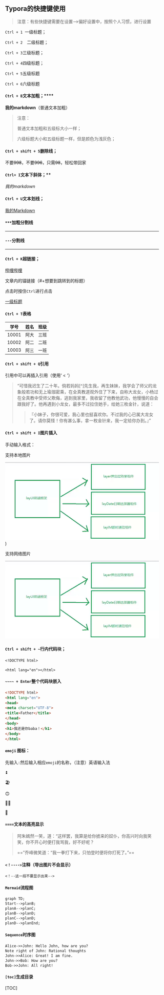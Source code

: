 ## Typora的快捷键使用

> 注意：有些快捷键需要在设置-->偏好设置中，按照个人习惯，进行设置



`Ctrl + 1 `一级标题；

`Ctrl + 2  `二级标题；

`Ctrl + 3`三级标题；

`Ctrl + 4`四级标题；

`Ctrl + 5`五级标题

`Ctrl + 6`六级标题



#### `Ctrl + B`文本加粗；****

**我的markdown**（普通文本加粗）

> 注意：
>
> 普通文本加粗和五级标大小一样；
>
> 六级标题大小和五级标题一样，但是颜色为浅灰色；



#### `Ctrl + shift + 5`删除线；

不要~~998~~，不要~~996~~，只需~~98~~，轻松带回家



#### `Ctrl+ I`文本下斜体；**

*我的markdown*



#### `Ctrl + U`文本划线；<u></u>

<u>我的Markdown</u>



#### `***`加粗分割线

****

#### `---`分割线

---



#### `Ctrl + K`超链接；

[哔哩哔哩](www.bilibili.com)

文章内的锚链接（#+想要到跳转到的标题）

点击时按住`Ctrl`进行点击

[一级标题](#我的Markdown)



#### `Ctrl + T`表格

| 学号  | 姓名 | 班级 |
| :---: | :--: | :--: |
| 10001 | 阿大 | 三班 |
| 10002 | 阿二 | 二班 |
| 10003 | 阿三 | 一班 |



#### `Ctrl + shift + Q`引用

引用中可以再插入引用（使用‘ < ’）

> “可惜我迟生了二十年。倘若妈妈[^]先生我，再生妹妹，我学会了师父的龙象般若功和无上瑜珈密乘，在全真教道观外住了下来，自称大龙女，小杨过在全真教中受师父欺侮，逃到我家里，我收留了他教他武功，他慢慢的自会跟我好了。他再遇到小龙女，最多不过拉住她手，给她三枚金针，说道：
>
> >『小妹子，你很可爱，我心里也挺喜欢你。不过我的心已属大龙女了。请你莫怪！你有甚么事，拿一枚金针来，我一定给你办到。』”



#### `Ctrl + shift + I`图片插入



手动输入格式：![]()



支持本地图片

![layUI](https://raw.githubusercontent.com/1004032560/Typora/master/image/layUI组件.png) )

支持网络图片

![layUI](https://raw.githubusercontent.com/1004032560/Typora/master/image/layUI组件.png)



#### `Ctrl + shift + ~`行内代码块；

`<!DOCTYPE html>`

`<html lang="en"></html>`



#### `~~~~ + Enter`整个代码块嵌入

```HTML
<!DOCTYPE html>
<html lang="en">
<head>
<meta charset="UTF-8">
<title>Father</title>
</head>
<body>
<h1>我还是你baba！</h1>
</body>
</html>
```



#### `emoji` 图标：

先输入`:`然后输入相应`emoji`的名称，（注意）英语输入法

:arrow_double_up:

:beach_umbrella:

:upside_down_face:

:man_scientist:

:school:



#### `====`文本的高亮显示

> 阿朱嫣然一笑，道：“这样罢，我算是给你掳来的奴仆，你高兴时向我笑笑，你不开心时便打我骂我，好不好呢？
>
> ==”乔峰微笑道：“我一拳打下来，只怕登时便将你打死了。”==



#### `<！---->`注释（导出图片不会显示）

`<！--这一段不要显示出来-->`



#### `Mermaid`流程图

```mermaid
graph TD;
Start-->planB;
planA-->planC;
planB-->planD;
planC-->planD;
planD-->planEnd;
```





#### `Sequence`时序图

```sequence
Alice->>John: Hello John, how are you?
Note right of John: Rational thoughts
John->>Alice: Great! I am fine.
John->>Bob: How are you?
Bob->>John: All right!
```





#### `[toc]`生成目录

[TOC]